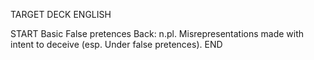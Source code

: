TARGET DECK
ENGLISH

START
Basic
False pretences
Back: n.pl. Misrepresentations made with intent to deceive (esp. Under false pretences).
END
